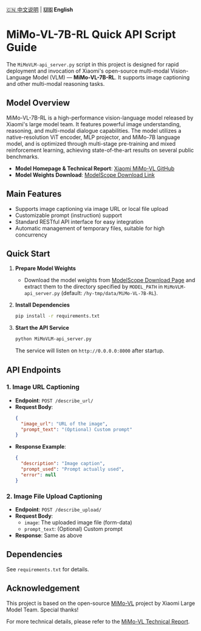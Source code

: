 [🇨🇳 中文说明](README-cn.md) | **🇺🇸 English**

# MiMo-VL-7B-RL Quick API Script Guide

The `MiMoVLM-api_server.py` script in this project is designed for rapid deployment and invocation of Xiaomi's open-source multi-modal Vision-Language Model (VLM) — **MiMo-VL-7B-RL**. It supports image captioning and other multi-modal reasoning tasks.

## Model Overview

MiMo-VL-7B-RL is a high-performance vision-language model released by Xiaomi's large model team. It features powerful image understanding, reasoning, and multi-modal dialogue capabilities. The model utilizes a native-resolution ViT encoder, MLP projector, and MiMo-7B language model, and is optimized through multi-stage pre-training and mixed reinforcement learning, achieving state-of-the-art results on several public benchmarks.

- **Model Homepage & Technical Report**: [Xiaomi MiMo-VL GitHub](https://github.com/XiaomiMiMo/MiMo-VL/tree/main)
- **Model Weights Download**: [ModelScope Download Link](https://www.modelscope.cn/models/XiaomiMiMo/MiMo-VL-7B-RL/files)

## Main Features

- Supports image captioning via image URL or local file upload
- Customizable prompt (instruction) support
- Standard RESTful API interface for easy integration
- Automatic management of temporary files, suitable for high concurrency

## Quick Start

1. **Prepare Model Weights**
   - Download the model weights from [ModelScope Download Page](https://www.modelscope.cn/models/XiaomiMiMo/MiMo-VL-7B-RL/files) and extract them to the directory specified by `MODEL_PATH` in `MiMoVLM-api_server.py` (default: `/hy-tmp/data/MiMo-VL-7B-RL`).

2. **Install Dependencies**
   ```bash
   pip install -r requirements.txt
   ```

3. **Start the API Service**
   ```bash
   python MiMoVLM-api_server.py
   ```
   The service will listen on `http://0.0.0.0:8000` after startup.

## API Endpoints

### 1. Image URL Captioning
- **Endpoint**: `POST /describe_url/`
- **Request Body**:
  ```json
  {
    "image_url": "URL of the image",
    "prompt_text": "(Optional) Custom prompt"
  }
  ```
- **Response Example**:
  ```json
  {
    "description": "Image caption",
    "prompt_used": "Prompt actually used",
    "error": null
  }
  ```

### 2. Image File Upload Captioning
- **Endpoint**: `POST /describe_upload/`
- **Request Body**:
  - `image`: The uploaded image file (form-data)
  - `prompt_text`: (Optional) Custom prompt
- **Response**: Same as above

## Dependencies
See `requirements.txt` for details.

## Acknowledgement
This project is based on the open-source [MiMo-VL](https://github.com/XiaomiMiMo/MiMo-VL/tree/main) project by Xiaomi Large Model Team. Special thanks!

For more technical details, please refer to the [MiMo-VL Technical Report](https://github.com/XiaomiMiMo/MiMo-VL/blob/main/MiMo-VL-Technical-Report.pdf). 